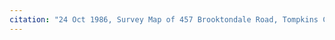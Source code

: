 ```yaml
---
citation: "24 Oct 1986, Survey Map of 457 Brooktondale Road, Tompkins County Clerk, Ithaca NY."
---
```

